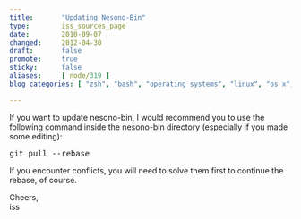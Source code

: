 ```yaml
---
title:       "Updating Nesono-Bin"
type:        iss_sources_page
date:        2010-09-07
changed:     2012-04-30
draft:       false
promote:     true
sticky:      false
aliases:     [ node/319 ]
blog categories: [ "zsh", "bash", "operating systems", "linux", "os x", "ubuntu", "unix" ]

---
```


<!--more-->
If you want to update nesono-bin, I would recommend you to use the following command inside the nesono-bin directory (especially if you made some editing):

<pre class="brush:bash">git pull --rebase</pre>

If you encounter conflicts, you will need to solve them first to continue the rebase, of course.

Cheers,  
iss
